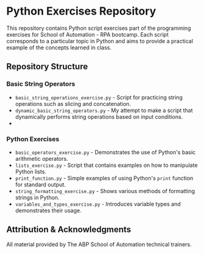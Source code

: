 # Python Exercises Repository
This repository contains Python script exercises part of the programming exercises for School of Automation - RPA bootcamp. Each script corresponds to a particular topic in Python and aims to provide a practical example of the concepts learned in class.

## Repository Structure

### Basic String Operators
- `basic_string_operations_exercise.py` - Script for practicing string operations such as slicing and concatenation.
- `dynamic_basic_string_operators.py` - My attempt to make a script that dynamically performs string operations based on input conditions.
- 
### Python Exercises
- `basic_operators_exercise.py` - Demonstrates the use of Python's basic arithmetic operators.
- `lists_exercise.py` - Script that contains examples on how to manipulate Python lists.
- `print_function.py` - Simple examples of using Python's `print` function for standard output.
- `string_formatting_exercise.py` - Shows various methods of formatting strings in Python.
- `variables_and_types_exercise.py` - Introduces variable types and demonstrates their usage.

## Attribution & Acknowledgments
All material provided by The ABP School of Automation technical trainers.
